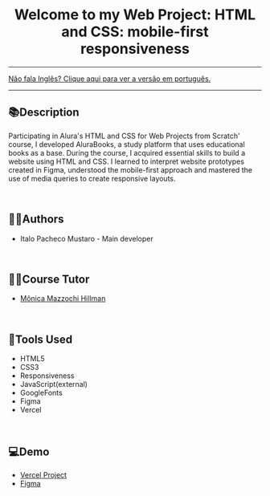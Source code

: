 <div align="center">
<h1>Welcome to my Web Project: HTML and CSS: mobile-first responsiveness</h1>
</div>

<hr>
<a href="https://github.com/ItaloPachecoMustaro/Alura-AluraBooks-Project/blob/main/README.md">Não fala Inglês? Clique aqui para ver a versão em português.</a>
<hr>

## 📚Description

Participating in Alura's HTML and CSS for Web Projects from Scratch' course, I developed AluraBooks, a study platform that uses educational books as a base. During the course, I acquired essential skills to build a website using HTML and CSS. I learned to interpret website prototypes created in Figma, understood the mobile-first approach and mastered the use of media queries to create responsive layouts.

<br>

## 🧑‍💻Authors

- Italo Pacheco Mustaro - Main developer

<br>

## 👨‍🏫Course Tutor

- [Mônica Mazzochi Hillman](https://github.com/MonicaHillman)

<br>

## 🔧Tools Used

- HTML5
- CSS3
- Responsiveness
- JavaScript(external)
- GoogleFonts
- Figma
- Vercel

<br>

## 💻Demo

- [Vercel Project](https://alura-alura-books-project.vercel.app/)
- [Figma](https://www.figma.com/file/GljRqL8AKb64fP8gj9mb2E/Alura-Books?type=design&node-id=37%3A94&mode=design&t=kjtmm2HsIBItHvbC-1)
